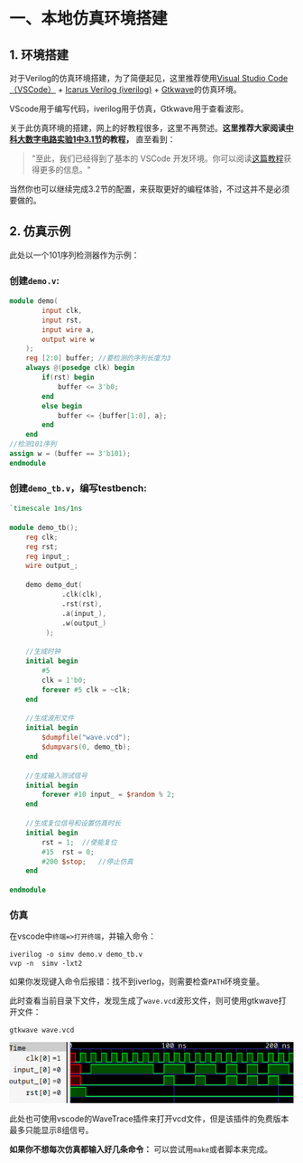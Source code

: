 # 一、本地仿真环境搭建

## 1. 环境搭建

对于Verilog的仿真环境搭建，为了简便起见，这里推荐使用[Visual Studio Code（VSCode）](https://code.visualstudio.com/) + [Icarus Verilog (iverilog)](https://steveicarus.github.io/iverilog/#icarus-verilog) + [Gtkwave](https://gtkwave.sourceforge.net/)的仿真环境。

VScode用于编写代码，iverilog用于仿真，Gtkwave用于查看波形。

关于此仿真环境的搭建，网上的好教程很多，这里不再赘述。**这里推荐大家阅读[中科大数字电路实验1中3.1节](https://soc.ustc.edu.cn/Digital/history/2023/lab1/verilog_coding/)的教程，** 直至看到：

> "至此，我们已经得到了基本的 VSCode 开发环境。你可以阅读[这篇教程](https://zhuanlan.zhihu.com/p/636855738)获得更多的信息。"

当然你也可以继续完成3.2节的配置，来获取更好的编程体验，不过这并不是必须要做的。

## 2. 仿真示例

此处以一个101序列检测器作为示例：

### 创建`demo.v`:

```verilog
module demo(
        input clk,
        input rst,
        input wire a,
        output wire w
    );
    reg [2:0] buffer; //要检测的序列长度为3
    always @(posedge clk) begin
        if(rst) begin
            buffer <= 3'b0;
        end
        else begin
            buffer <= {buffer[1:0], a};
        end
    end
//检测101序列
assign w = (buffer == 3'b101);
endmodule
```

### 创建`demo_tb.v`，编写testbench:

```verilog
`timescale 1ns/1ns

module demo_tb();
    reg clk;
    reg rst;
    reg input_;
    wire output_;
	
    demo demo_dut(
             .clk(clk),
             .rst(rst),
             .a(input_),
             .w(output_)
         );

    //生成时钟
    initial begin
        #5
        clk = 1'b0; 
        forever #5 clk = ~clk;
    end
    
    //生成波形文件
    initial begin
        $dumpfile("wave.vcd");
        $dumpvars(0, demo_tb);
    end

    //生成输入测试信号
    initial begin
        forever #10 input_ = $random % 2;
    end

    //生成复位信号和设置仿真时长
    initial begin
        rst = 1;  //使能复位
        #15  rst = 0;
        #200 $stop;   //停止仿真
    end
    
endmodule
```

### 仿真

在vscode中`终端=>打开终端`，并输入命令：

```shell
iverilog -o simv demo.v demo_tb.v
vvp -n  simv -lxt2
```

如果你发现键入命令后报错：找不到iverlog，则需要检查`PATH`环境变量。

此时查看当前目录下文件，发现生成了`wave.vcd`波形文件，则可使用gtkwave打开文件：

```shell
gtkwave wave.vcd 
```

![image-20240429180400017](_static/gtkwave_1.png)

此处也可使用vscode的WaveTrace插件来打开vcd文件，但是该插件的免费版本最多只能显示8组信号。

**如果你不想每次仿真都输入好几条命令：** 可以尝试用`make`或者脚本来完成。
